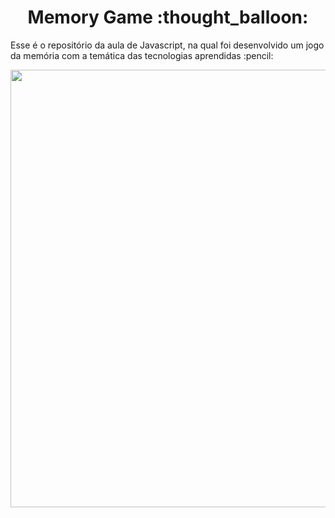 <h1 align="center">Memory Game :thought_balloon: </h1>

<p>Esse é o repositório da aula de Javascript, na qual foi desenvolvido um jogo da memória com a temática das tecnologias aprendidas :pencil:</p>

<div align="center">
<img src="https://user-images.githubusercontent.com/81976280/162632831-54b8d0d2-71bf-4c40-93e9-096028cdf344.png" width="700px"/>
</div>
